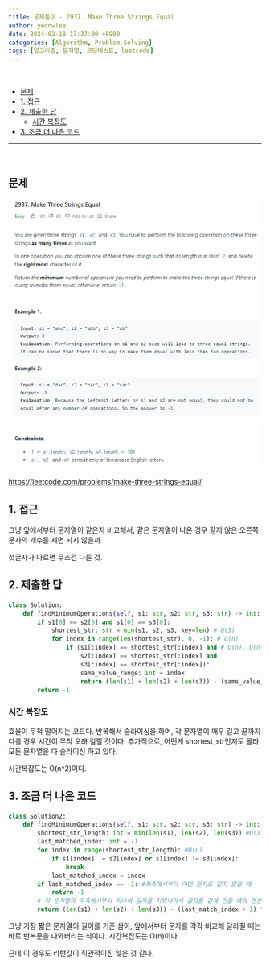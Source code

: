 ```yaml
---
title: 문제풀이 - 2937. Make Three Strings Equal
author: yeonwlee
date: 2024-02-18 17:37:00 +0900
categories: [Algorithm, Problem Solving]
tags: [알고리즘, 문자열, 코딩테스트, leetcode]
---
```


<br>

- [문제](#문제)
- [1. 접근](#1-접근)
- [2. 제출한 답](#2-제출한-답)
  - [시간 복잡도](#시간-복잡도)
- [3. 조금 더 나은 코드](#3-조금-더-나은-코드)

---

<br>

## 문제

![image alt 문제](/assets/img/post/2024-02-18-problemsolving-leetcode-2937-make-three-strings-equal/img0.png)

<https://leetcode.com/problems/make-three-strings-equal/>

## 1. 접근

그냥 앞에서부터 문자열이 같은지 비교해서, 같은 문자열이 나온 경우 같지 않은 오른쪽 문자의 개수를 세면 되지 않을까.

첫글자가 다르면 무조건 다른 것.

## 2. 제출한 답

```python
class Solution:
    def findMinimumOperations(self, s1: str, s2: str, s3: str) -> int:
        if s1[0] == s2[0] and s1[0] == s3[0]:
            shortest_str: str = min(s1, s2, s3, key=len) # O(3)
            for index in range(len(shortest_str), 0, -1): # O(n)
                if (s1[:index] == shortest_str[:index] and # O(n), O(n-1),..
                    s2[:index] == shortest_str[:index] and
                    s3[:index] == shortest_str[:index]):
                    same_value_range: int = index
                    return (len(s1) + len(s2) + len(s3)) - (same_value_range * 3)
        return -1
```

### 시간 복잡도

효율이 무척 떨어지는 코드다. 반복해서 슬라이싱을 하며, 각 문자열이 매우 길고 끝까지 다를 경우 시간이 무척 오래 걸릴 것이다. 추가적으로, 어떤게 shortest_str인지도 몰라 모든 문자열을 다 슬라이싱 하고 있다.

시간복잡도는 O(n^2)이다.

## 3. 조금 더 나은 코드

```python
class Solution2:
    def findMinimumOperations(self, s1: str, s2: str, s3: str) -> int:
        shortest_str_length: int = min(len(s1), len(s2), len(s3)) #O(3)
        last_matched_index: int = -1
        for index in range(shortest_str_length): #O(n)
            if s1[index] != s2[index] or s1[index] != s3[index]:
                break
            last_matched_index = index
        if last_matched_index == -1: #좌측에서부터 어떤 문자도 같지 않을 때
            return -1
        # 각 문자열의 우측에서부터 하나씩 글자를 지워나가서 글자를 같게 만들 때의 연산 수 계산
        return (len(s1) + len(s2) + len(s3)) - (last_match_index + 1) * 3
```

그냥 가장 짧은 문자열의 길이를 기준 삼아,
앞에서부터 문자를 각각 비교해 달라질 때는 바로 반복문을 나와버리는 식이다.
시간복잡도는 O(n)이다.

근데 이 경우도 리턴값이 직관적이진 않은 것 같다.
